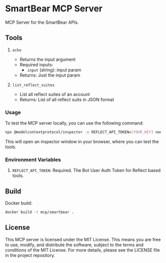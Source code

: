 # SmartBear MCP Server

MCP Server for the SmartBear APIs.

## Tools

1. `echo`
   - Returns the input argument
   - Required inputs:
     - `input` (string): input param
   - Returns: Just the input param

2. `list_reflect_suites`
   - List all reflect suites of an account
   - Returns: List of all reflect suits in JSON format


### Usage

To test the MCP server locally, you can use the following command:

```bash
npx @modelcontextprotocol/inspector -e REFLECT_API_TOKEN=[YOUR_KEY] node dist/index.js
```
This will open an inspector window in your browser, where you can test the tools.

### Environment Variables

1. `REFLECT_API_TOKEN`: Required. The Bot User Auth Token for Reflect based tools.

## Build

Docker build:

```bash
docker build -t mcp/smartbear .
```

## License

This MCP server is licensed under the MIT License. This means you are free to use, modify, and distribute the software, subject to the terms and conditions of the MIT License. For more details, please see the LICENSE file in the project repository.